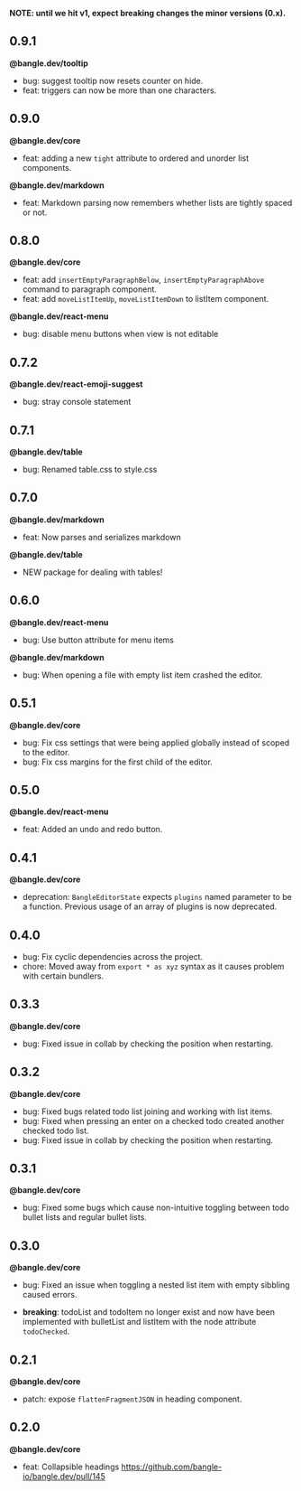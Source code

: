 **NOTE: until we hit v1, expect breaking changes the minor versions (0.x).**

## 0.9.1

**@bangle.dev/tooltip**

- bug: suggest tooltip now resets counter on hide.
- feat: triggers can now be more than one characters.

## 0.9.0

**@bangle.dev/core**

- feat: adding a new `tight` attribute to ordered and unorder list components.

**@bangle.dev/markdown**

- feat: Markdown parsing now remembers whether lists are tightly spaced or not.

## 0.8.0

**@bangle.dev/core**

- feat: add `insertEmptyParagraphBelow`, `insertEmptyParagraphAbove` command to paragraph component.
- feat: add `moveListItemUp`, `moveListItemDown` to listItem component.

**@bangle.dev/react-menu**

- bug: disable menu buttons when view is not editable

## 0.7.2

**@bangle.dev/react-emoji-suggest**

- bug: stray console statement

## 0.7.1

**@bangle.dev/table**

- bug: Renamed table.css to style.css

## 0.7.0

**@bangle.dev/markdown**

- feat: Now parses and serializes markdown

**@bangle.dev/table**

- NEW package for dealing with tables!

## 0.6.0

**@bangle.dev/react-menu**

- bug: Use button attribute for menu items

**@bangle.dev/markdown**

- bug: When opening a file with empty list item crashed the editor.

## 0.5.1

**@bangle.dev/core**

- bug: Fix css settings that were being applied globally instead of scoped to the editor.
- bug: Fix css margins for the first child of the editor.

## 0.5.0

**@bangle.dev/react-menu**

- feat: Added an undo and redo button.

## 0.4.1

**@bangle.dev/core**

- deprecation: `BangleEditorState` expects `plugins` named parameter to be a function. Previous usage of an array of plugins is now deprecated.

## 0.4.0

- bug: Fix cyclic dependencies across the project.
- chore: Moved away from `export * as xyz` syntax as it causes problem with certain bundlers.

## 0.3.3

**@bangle.dev/core**

- bug: Fixed issue in collab by checking the position when restarting.

## 0.3.2

**@bangle.dev/core**

- bug: Fixed bugs related todo list joining and working with list items.
- bug: Fixed when pressing an enter on a checked todo created another checked todo list.
- bug: Fixed issue in collab by checking the position when restarting.

## 0.3.1

**@bangle.dev/core**

- bug: Fixed some bugs which cause non-intuitive toggling between todo bullet lists and regular bullet lists.

## 0.3.0

**@bangle.dev/core**

- bug: Fixed an issue when toggling a nested list item with empty sibbling caused errors.

- **breaking**: todoList and todoItem no longer exist and now have been implemented with bulletList and listItem with the node attribute `todoChecked`.

## 0.2.1

**@bangle.dev/core**

- patch: expose `flattenFragmentJSON` in heading component.

## 0.2.0

**@bangle.dev/core**

- feat: Collapsible headings https://github.com/bangle-io/bangle.dev/pull/145
